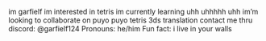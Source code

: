 im garfielf
im interested in tetris
im currently learning uhh uhhhhh uhh
im’m looking to collaborate on puyo puyo tetris 3ds translation
contact me thru discord: @garfielf124
Pronouns: he/him
Fun fact: i live in your walls

